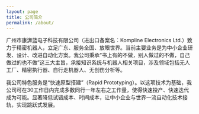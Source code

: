 ```yaml
---
layout: page
title: 公司简介
permalink: /about/
---
```

广州市康湃蓝电子科技有限公司（进出口备案名：Kompline Electronics Ltd.）致力于精密机器人，立足广东、服务全国、放眼世界。当前主要业务是为中小企业研发、设计、改进自动化方案。我公司秉承“书上有的不做，别人做过的不做，自己做过的也不做”这三大主旨，承接知识系统与机器人相关项目，涉及领域包括无人工厂、精密执行器、自行走机器人、无创伤分析等。

我公司特色服务是“快速原型搭建”（Rapid Prototyping）。以这项技术为基础，我公司可在30工作日内完成多数同行一年左右之工作量，使得快速投产、快速迭代成为可能。显著降低试错成本、时间成本，让中小企业与世界一流自动化技术接轨，实现跳跃式发展。

